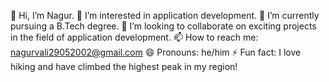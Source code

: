 👋 Hi, I’m Nagur.
👀 I’m interested in application development.
🌱 I’m currently pursuing a B.Tech degree.
💞️ I’m looking to collaborate on exciting projects in the field of application development.
📫 How to reach me: nagurvali29052002@gmail.com
😄 Pronouns: he/him
⚡ Fun fact: I love hiking and have climbed the highest peak in my region!


<!---
valiNagur/valiNagur is a ✨ special ✨ repository because its `README.md` (this file) appears on your GitHub profile.
You can click the Preview link to take a look at your changes.
--->
